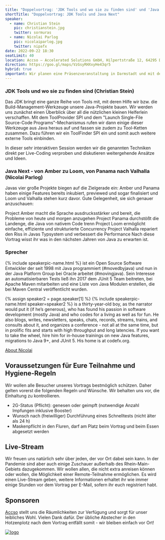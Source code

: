 ```yaml
---
title: "Doppelvortrag: 'JDK Tools und wo sie zu finden sind' und 'Java Next - von Amber zu Loom, von Panama nach Valhalla'"
shortTitle: "Doppelvortrag: JDK Tools und Java Next"
speaker:
  - name: Christian Stein
    pic: christianstein.jpg
    twitter: sormuras
  - name: Nicolai Parlog 
    pic: nicolaiparlog.jpg
    twitter: nipafx
date: 2022-09-22 18:30
seatLimit: 40
location: Accso – Accelerated Solutions GmbH, Hilpertstraße 12, 64295 Darmstadt, der Eingang ist seitlich am Haus (an der Seite der Hausnummer 12b), die Bushaltestelle heißt Hilperstraße (abends leider kaum noch Verkehr), alternativ etwa 20 min Fußweg vom Hauptbahnhof, Parken und Fahrradständer sind hinterm Haus.
direction: https://goo.gl/maps/VzGsyRHXxyHe43qr5
hybrid: true
important: Wir planen eine Präsenzveranstaltung in Darmstadt und mit der Möglichkeit der Remote-Teilnahme.
---
```


### JDK Tools und wo sie zu finden sind (Christian Stein)

Das JDK bringt eine ganze Reihe von Tools mit, mit deren Hilfe wir bzw. die Build-Management-Werkzeuge unsere Java-Projekte bauen. Wir werden uns zunächst einen Überblick über all die nützlichen kleinen Helferlein verschaffen. Mit dem ToolProvider SPI und dem "Launch Single-File Source-Code Programs"-Mechanismus rufen wir dann einige dieser Werkzeuge aus Java heraus auf und fassen sie zudem zu Tool-Ketten zusammen. Dazu führen wir ein ToolFinder SPI ein und somit auch weitere externe Tools einbinden.

In dieser sehr interaktiven Session werden wir die genannten Techniken direkt per Live-Coding verproben und diskutieren weitergehende Ansätze und Ideen.

### Java Next - von Amber zu Loom, von Panama nach Valhalla (Nicolai Parlog)

Javas vier große Projekte biegen auf die Zielgerade ein: Amber und Panama haben einige Features bereits inkubiert, previewed und sogar finalisiert und Loom und Valhalla stehen kurz davor. Gute Gelegenheit, sie sich genauer anzuschauen:

Project Amber macht die Sprache ausdrucksstärker und bereit, die Probleme von heute und morgen anzugehen
Project Panama durchstößt die Landenge, die Java von nativem Code trenn
Project Loom ermöglicht einfache, effiziente und strukturierte Concurrency
Project Valhalla repariert den Riss in Javas Typsystem und verbessert die Performance
Nach diese Vortrag wisst ihr was in den nächsten Jahren von Java zu erwarten ist.

### Sprecher

{% include speakerpic-name.html %} ist ein Open Source Software Entwickler der seit 1998 mit Java programmiert (#movedbyjava) und nun in der Java Platform Group bei Oracle arbeitet (#movingjava). Sein Interesse an automatisierbaren Tests ließ ihn 2017 dem JUnit 5 Team beitreten, bei Apache Maven mitarbeiten und eine Liste von Java Modulen erstellen, die bei Maven Central veröffentlicht wurden.

{% assign speaker2 = page.speaker[1] %}
{% include speakerpic-name.html speaker=speaker2 %} is a thirty-year-old boy, as the narrator would put it (if he’s generous), who has found his passion in software development (mostly Java) and who codes for a living as well as for fun. He also blogs, writes, newsletters, speaks, chats, records, streams, trains, and consults about it, and organizes a conference - not all at the same time, but in prolific fits and starts with high throughput and long latencies. If you want to take the wheel, hire him for in-house trainings on new Java features, migrations to Java 9+, and JUnit 5. His home is at codefx.org.

[About Nicolai](http://blog.codefx.org/about-nicolai-parlog)

## Voraussetzungen für Eure Teilnahme und Hygiene-Regeln

Wir wollen alle Besucher unseres Vortrags bestmöglich schützen. Daher gelten vorerst die folgenden Regeln und Wünsche. Wir behalten uns vor, die Einhaltung zu kontrollieren.

* 2G-Status (Pflicht): genesen oder geimpft (notwendige Anzahl Impfungen inklusive Booster)
* Wunsch nach (freiwilliger) Durchführung eines Schnelltests (nicht älter als 24 h)
* Maskenpflicht in den Fluren, darf am Platz beim Vortrag und beim Essen abgesetzt werden

## Live-Stream

Wir freuen uns natürlich sehr über jeden, der vor Ort dabei sein kann. In der Pandemie sind aber auch einige Zuschauer außerhalb des Rhein-Main-Gebiets dazugekommen. Wir wollen allen, die nicht extra anreisen können oder wollen, die Möglichkeit einer Remote-Teilnahme ermöglichen. Es wird einen Live-Stream geben, weitere Informationen erhaltet ihr wie immer einige Stunden vor dem Vortrag per E-Mail, sofern ihr euch registriert habt.

## Sponsoren

[Accso](https://accso.de/) stellt uns die Räumlichkeiten zur Verfügung und sorgt für unser leibliches Wohl. Vielen Dank dafür. Der übliche Abstecher in den Hotzenplotz nach dem Vortrag entfällt somit - wir bleiben einfach vor Ort!

[![logo](/images/sponsors/accso.png)](https://accso.de/) 
